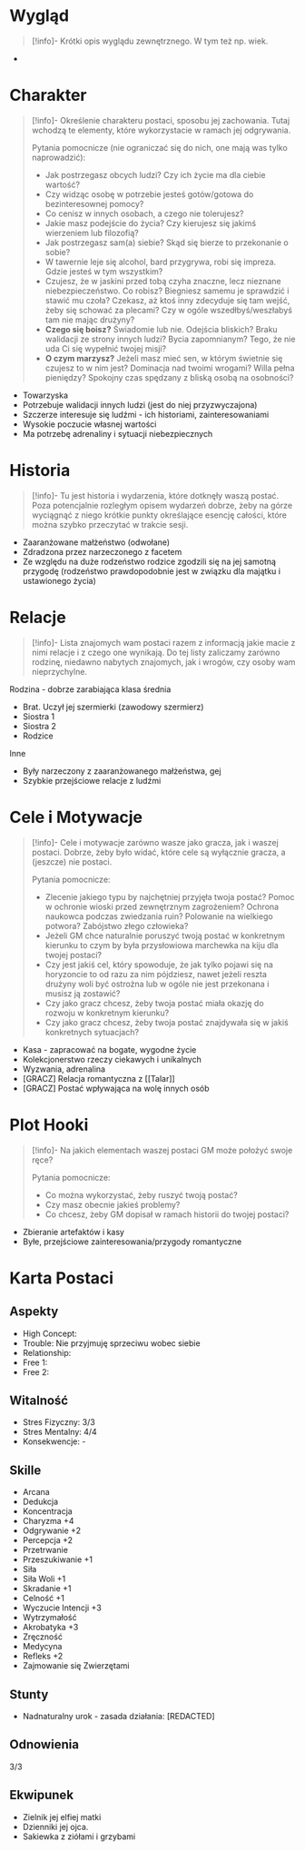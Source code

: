 # Wygląd

>[!info]-
>Krótki opis wyglądu zewnętrznego. W tym też np. wiek.

- 
# Charakter

>[!info]-
>Określenie charakteru postaci, sposobu jej zachowania. Tutaj wchodzą te elementy, które wykorzystacie w ramach jej odgrywania. 
>
>Pytania pomocnicze (nie ograniczać się do nich, one mają was tylko naprowadzić):
>- Jak postrzegasz obcych ludzi? Czy ich życie ma dla ciebie wartość? 
>- Czy widząc osobę w potrzebie jesteś gotów/gotowa do bezinteresownej pomocy?
>- Co cenisz w innych osobach, a czego nie tolerujesz?
>- Jakie masz podejście do życia? Czy kierujesz się jakimś wierzeniem lub filozofią?
>- Jak postrzegasz sam(a) siebie? Skąd się bierze to przekonanie o sobie?
>- W tawernie leje się alcohol, bard przygrywa, robi się impreza. Gdzie jesteś w tym wszystkim?
>- Czujesz, że w jaskini przed tobą czyha znaczne, lecz nieznane niebezpieczeństwo. Co robisz? Biegniesz samemu je sprawdzić i stawić mu czoła? Czekasz, aż ktoś inny zdecyduje się tam wejść, żeby się schować za plecami? Czy w ogóle wszedłbyś/weszłabyś tam nie mając drużyny?
>- **Czego się boisz?** Świadomie lub nie. Odejścia bliskich? Braku walidacji ze strony innych ludzi? Bycia zapomnianym? Tego, że nie uda Ci się wypełnić twojej misji?
>- **O czym marzysz?** Jeżeli masz mieć sen, w którym świetnie się czujesz to w nim jest? Dominacja nad twoimi wrogami? Willa pełna pieniędzy? Spokojny czas spędzany z bliską osobą na osobności? 

- Towarzyska
- Potrzebuje walidacji innych ludzi (jest do niej przyzwyczajona)
- Szczerze interesuje się ludźmi - ich historiami, zainteresowaniami
- Wysokie poczucie własnej wartości
- Ma potrzebę adrenaliny i sytuacji niebezpiecznych
# Historia

>[!info]-
>Tu jest historia i wydarzenia, które dotknęły waszą postać. Poza potencjalnie rozległym opisem wydarzeń dobrze, żeby na górze wyciągnąć z niego krótkie punkty określające esencję całości, które można szybko przeczytać w trakcie sesji.

- Zaaranżowane małżeństwo (odwołane)
- Zdradzona przez narzeczonego z facetem
- Ze względu na duże rodzeństwo rodzice zgodzili się na jej samotną przygodę (rodzeństwo prawdopodobnie jest w związku dla majątku i ustawionego życia) 
# Relacje

>[!info]-
>Lista znajomych wam postaci razem z informacją jakie macie z nimi relacje i z czego one wynikają. Do tej listy zaliczamy zarówno rodzinę, niedawno nabytych znajomych, jak i wrogów, czy osoby wam nieprzychylne.

Rodzina - dobrze zarabiająca klasa średnia
- Brat. Uczył jej szermierki (zawodowy szermierz)
- Siostra 1
- Siostra 2
- Rodzice

Inne
- Były narzeczony z zaaranżowanego małżeństwa, gej
- Szybkie przejściowe relacje z ludźmi
# Cele i Motywacje

>[!info]-
>Cele i motywacje zarówno wasze jako gracza, jak i waszej postaci. Dobrze, żeby było widać, które cele są wyłącznie gracza, a (jeszcze) nie postaci.
>
>Pytania pomocnicze:
>- Zlecenie jakiego typu by najchętniej przyjęła twoja postać? Pomoc w ochronie wioski przed zewnętrznym zagrożeniem? Ochrona naukowca podczas zwiedzania ruin? Polowanie na wielkiego potwora? Zabójstwo złego człowieka? 
>- Jeżeli GM chce naturalnie poruszyć twoją postać w konkretnym kierunku to czym by była przysłowiowa marchewka na kiju dla twojej postaci?
>- Czy jest jakiś cel, który spowoduje, że jak tylko pojawi się na horyzoncie to od razu za nim pójdziesz, nawet jeżeli reszta drużyny woli być ostrożna lub w ogóle nie jest przekonana i musisz ją zostawić? 
>- Czy jako gracz chcesz, żeby twoja postać miała okazję do rozwoju w konkretnym kierunku?
>- Czy jako gracz chcesz, żeby twoja postać znajdywała się w jakiś konkretnych sytuacjach?

- Kasa - zapracować na bogate, wygodne życie
- Kolekcjonerstwo rzeczy ciekawych i unikalnych 
- Wyzwania, adrenalina
- \[GRACZ\] Relacja romantyczna z [[Talar]]
- \[GRACZ\] Postać wpływająca na wolę innych osób

# Plot Hooki

>[!info]-
>Na jakich elementach waszej postaci GM może położyć swoje ręce? 
>
>Pytania pomocnicze:
>- Co można wykorzystać, żeby ruszyć twoją postać? 
>- Czy masz obecnie jakieś problemy?
>- Co chcesz, żeby GM dopisał w ramach historii do twojej postaci?

- Zbieranie artefaktów i kasy
- Byłe, przejściowe zainteresowania/przygody romantyczne

# Karta Postaci

## Aspekty
- High Concept: 
- Trouble: Nie przyjmuję sprzeciwu wobec siebie
- Relationship: 
- Free 1: 
- Free 2: 
## Witalność
- Stres Fizyczny: 3/3
- Stres Mentalny: 4/4
- Konsekwencje: -
## Skille
- Arcana
- Dedukcja 
- Koncentracja 
- Charyzma +4
- Odgrywanie +2
- Percepcja +2
- Przetrwanie 
- Przeszukiwanie +1
- Siła
- Siła Woli +1
- Skradanie +1
- Celność +1
- Wyczucie Intencji +3
- Wytrzymałość
- Akrobatyka +3
- Zręczność
- Medycyna 
- Refleks +2
- Zajmowanie się Zwierzętami
## Stunty
- Nadnaturalny urok - zasada działania: \[REDACTED\]

## Odnowienia
3/3
## Ekwipunek 
- Zielnik jej elfiej matki
- Dzienniki jej ojca.
- Sakiewka z ziółami i grzybami